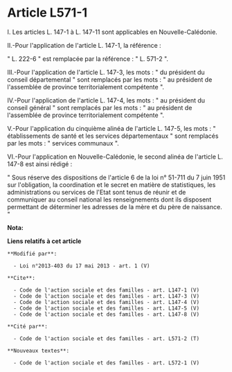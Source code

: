 # Article L571-1

I. Les articles L. 147-1 à L. 147-11 sont applicables en Nouvelle-Calédonie. 

II.-Pour l'application de l'article L. 147-1, la référence : 

" L. 222-6 " est remplacée par la référence : " L. 571-2 ". 

III.-Pour l'application de l'article L. 147-3, les mots : " du président du conseil départemental " sont remplacés par les
mots : " au président de l'assemblée de province territorialement compétente ". 

IV.-Pour l'application de l'article L. 147-4, les mots : " au président du conseil général " sont remplacés par les mots : "
au président de l'assemblée de province territorialement compétente ". 

V.-Pour l'application du cinquième alinéa de l'article L. 147-5, les mots : " établissements de santé et les services
départementaux " sont remplacés par les mots : " services communaux ". 

VI.-Pour l'application en Nouvelle-Calédonie, le second alinéa de l'article L. 147-8 est ainsi rédigé : 

" Sous réserve des dispositions de l'article 6 de la loi n° 51-711 du 7 juin 1951 sur l'obligation, la coordination et le
secret en matière de statistiques, les administrations ou services de l'Etat sont tenus de réunir et de communiquer au
conseil national les renseignements dont ils disposent permettant de déterminer les adresses de la mère et du père de
naissance. "

**Nota:**



**Liens relatifs à cet article**

	**Modifié par**:

	  - Loi n°2013-403 du 17 mai 2013 - art. 1 (V)

	**Cite**:

	  - Code de l'action sociale et des familles - art. L147-1 (V)
	  - Code de l'action sociale et des familles - art. L147-3 (V)
	  - Code de l'action sociale et des familles - art. L147-4 (V)
	  - Code de l'action sociale et des familles - art. L147-5 (V)
	  - Code de l'action sociale et des familles - art. L147-8 (V)

	**Cité par**:

	  - Code de l'action sociale et des familles - art. L571-2 (T)

	**Nouveaux textes**:

	  - Code de l'action sociale et des familles - art. L572-1 (V)
